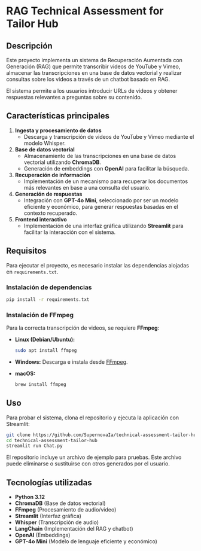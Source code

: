 # RAG Technical Assessment for Tailor Hub
## Descripción

Este proyecto implementa un sistema de Recuperación Aumentada con Generación (RAG) que permite transcribir videos de YouTube y Vimeo, almacenar las transcripciones en una base de datos vectorial y realizar consultas sobre los videos a través de un chatbot basado en RAG.

El sistema permite a los usuarios introducir URLs de videos y obtener respuestas relevantes a preguntas sobre su contenido.

## Características principales

1. **Ingesta y procesamiento de datos**
   - Descarga y transcripción de videos de YouTube y Vimeo mediante el modelo Whisper.
2. **Base de datos vectorial**
   - Almacenamiento de las transcripciones en una base de datos vectorial utilizando **ChromaDB**.
   - Generación de embeddings con **OpenAI** para facilitar la búsqueda.
3. **Recuperación de información**
   - Implementación de un mecanismo para recuperar los documentos más relevantes en base a una consulta del usuario.
4. **Generación de respuestas**
   - Integración con **GPT-4o Mini**, seleccionado por ser un modelo eficiente y económico, para generar respuestas basadas en el contexto recuperado.
5. **Frontend interactivo**
   - Implementación de una interfaz gráfica utilizando **Streamlit** para facilitar la interacción con el sistema.

## Requisitos

Para ejecutar el proyecto, es necesario instalar las dependencias alojadas en `requirements.txt`.

### Instalación de dependencias

```bash
pip install -r requirements.txt
```

### Instalación de FFmpeg

Para la correcta transcripción de videos, se requiere **FFmpeg**:

- **Linux (Debian/Ubuntu):**

  ```bash
  sudo apt install ffmpeg
  ```

- **Windows:**
  Descarga e instala desde [FFmpeg](https://ffmpeg.org/download.html).

- **macOS:**

  ```bash
  brew install ffmpeg
  ```

## Uso

Para probar el sistema, clona el repositorio y ejecuta la aplicación con Streamlit:

```bash
git clone https://github.com/SupernovaIa/technical-assessment-tailor-hub.git
cd technical-assessment-tailor-hub
streamlit run Chat.py
```

El repositorio incluye un archivo de ejemplo para pruebas. Este archivo puede eliminarse o sustituirse con otros generados por el usuario.

## Tecnologías utilizadas

- **Python 3.12**
- **ChromaDB** (Base de datos vectorial)
- **FFmpeg** (Procesamiento de audio/video)
- **Streamlit** (Interfaz gráfica)
- **Whisper** (Transcripción de audio)
- **LangChain** (Implementación del RAG y chatbot)
- **OpenAI** (Embeddings)
- **GPT-4o Mini** (Modelo de lenguaje eficiente y económico)

